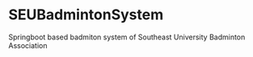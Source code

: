 # SEUBadmintonSystem
Springboot based badmiton system of Southeast University Badminton Association
